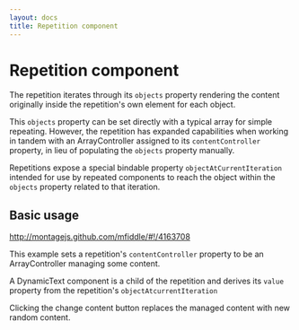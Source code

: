 ```yaml
---
layout: docs
title: Repetition component
---
```


# Repetition component

The repetition iterates through its `objects` property rendering the content originally inside the repetition's own element for each object. 

This `objects` property can be set directly with a typical array for simple repeating. However, the repetition has expanded capabilities when working in tandem with an ArrayController assigned to its `contentController` property, in lieu of populating the `objects` property manually.

Repetitions expose a special bindable property `objectAtCurrentIteration` intended for use by repeated components to reach the object within the `objects` property related to that iteration.

## Basic usage
http://montagejs.github.com/mfiddle/#!/4163708

This example sets a repetition's `contentController` property to be an ArrayController managing some content.

A DynamicText component is a child of the repetition and derives its `value` property from the repetition's `objectAtcurrentIteration`

Clicking the change content button replaces the managed content with new random content.